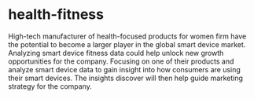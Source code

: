 # health-fitness
High-tech manufacturer of health-focused products for women firm have the potential to become a larger player in the global smart device market. Analyzing smart device fitness data could help unlock new growth opportunities for the company. Focusing on one of their products and analyze smart device data to gain insight into how consumers are using their smart devices. The insights discover will then help guide marketing strategy for the company.
